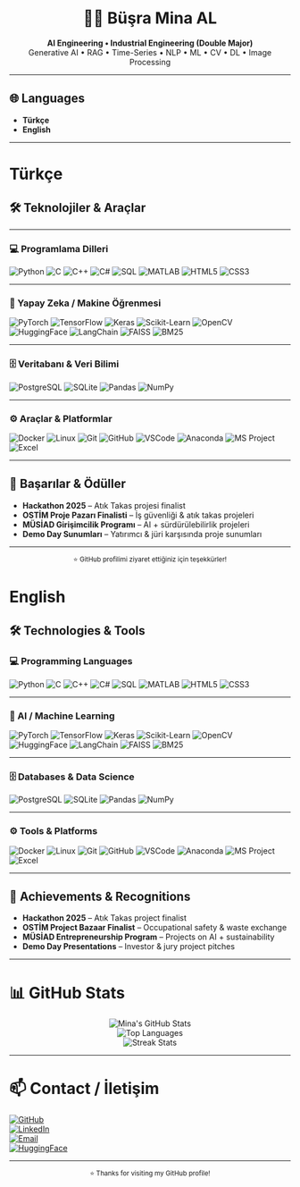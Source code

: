 <!-- Profil Banner -->
<div align="center">
  
# 👩‍💻 Büşra Mina AL  
**AI Engineering • Industrial Engineering (Double Major)**  
Generative AI • RAG • Time-Series • NLP • ML • CV • DL • Image Processing  

</div>

---

## 🌐 Languages
-  **Türkçe**
- **English**

---

#  Türkçe

## 🛠️ Teknolojiler & Araçlar


---


### 💻 Programlama Dilleri
![Python](https://img.shields.io/badge/Python-3776AB?style=for-the-badge&logo=python&logoColor=white)
![C](https://img.shields.io/badge/C-A8B9CC?style=for-the-badge&logo=c&logoColor=white)
![C++](https://img.shields.io/badge/C++-00599C?style=for-the-badge&logo=cplusplus&logoColor=white)
![C#](https://img.shields.io/badge/C%23-239120?style=for-the-badge&logo=csharp&logoColor=white)
![SQL](https://img.shields.io/badge/SQL-4479A1?style=for-the-badge&logo=sqlite&logoColor=white)
![MATLAB](https://img.shields.io/badge/MATLAB-0076A8?style=for-the-badge&logo=mathworks&logoColor=white)
![HTML5](https://img.shields.io/badge/HTML5-E34F26?style=for-the-badge&logo=html5&logoColor=white)
![CSS3](https://img.shields.io/badge/CSS3-1572B6?style=for-the-badge&logo=css3&logoColor=white)

---

### 🤖 Yapay Zeka / Makine Öğrenmesi
![PyTorch](https://img.shields.io/badge/PyTorch-EE4C2C?style=for-the-badge&logo=pytorch&logoColor=white)
![TensorFlow](https://img.shields.io/badge/TensorFlow-FF6F00?style=for-the-badge&logo=tensorflow&logoColor=white)
![Keras](https://img.shields.io/badge/Keras-D00000?style=for-the-badge&logo=keras&logoColor=white)
![Scikit-Learn](https://img.shields.io/badge/scikit--learn-F7931E?style=for-the-badge&logo=scikitlearn&logoColor=white)
![OpenCV](https://img.shields.io/badge/OpenCV-5C3EE8?style=for-the-badge&logo=opencv&logoColor=white)
![HuggingFace](https://img.shields.io/badge/HuggingFace-FFD21E?style=for-the-badge&logo=huggingface&logoColor=black)
![LangChain](https://img.shields.io/badge/LangChain-1C7ED6?style=for-the-badge&logo=chainlink&logoColor=white)
![FAISS](https://img.shields.io/badge/FAISS-009688?style=for-the-badge&logo=vector&logoColor=white)
![BM25](https://img.shields.io/badge/BM25-6C3483?style=for-the-badge&logo=elasticsearch&logoColor=white)

---

### 🗄️ Veritabanı & Veri Bilimi
![PostgreSQL](https://img.shields.io/badge/PostgreSQL-336791?style=for-the-badge&logo=postgresql&logoColor=white)
![SQLite](https://img.shields.io/badge/SQLite-003B57?style=for-the-badge&logo=sqlite&logoColor=white)
![Pandas](https://img.shields.io/badge/Pandas-150458?style=for-the-badge&logo=pandas&logoColor=white)
![NumPy](https://img.shields.io/badge/NumPy-013243?style=for-the-badge&logo=numpy&logoColor=white)

---

### ⚙️ Araçlar & Platformlar
![Docker](https://img.shields.io/badge/Docker-2496ED?style=for-the-badge&logo=docker&logoColor=white)
![Linux](https://img.shields.io/badge/Linux-FCC624?style=for-the-badge&logo=linux&logoColor=black)
![Git](https://img.shields.io/badge/Git-F05032?style=for-the-badge&logo=git&logoColor=white)
![GitHub](https://img.shields.io/badge/GitHub-181717?style=for-the-badge&logo=github&logoColor=white)
![VSCode](https://img.shields.io/badge/VSCode-007ACC?style=for-the-badge&logo=visualstudiocode&logoColor=white)
![Anaconda](https://img.shields.io/badge/Anaconda-44A833?style=for-the-badge&logo=anaconda&logoColor=white)
![MS Project](https://img.shields.io/badge/MS%20Project-217346?style=for-the-badge&logo=microsoftproject&logoColor=white)
![Excel](https://img.shields.io/badge/Excel-217346?style=for-the-badge&logo=microsoftexcel&logoColor=white)


---

## 🎯 Başarılar & Ödüller
- **Hackathon 2025** – Atık Takas projesi finalist  
- **OSTİM Proje Pazarı Finalisti** – İş güvenliği & atık takas projeleri  
- **MÜSİAD Girişimcilik Programı** – AI + sürdürülebilirlik projeleri  
- **Demo Day Sunumları** – Yatırımcı & jüri karşısında proje sunumları  

---

<div align="center">
  <sub>⭐️ GitHub profilimi ziyaret ettiğiniz için teşekkürler!</sub>
</div>



#  English

## 🛠️ Technologies & Tools
### 💻 Programming Languages
![Python](https://img.shields.io/badge/Python-3776AB?style=for-the-badge&logo=python&logoColor=white)
![C](https://img.shields.io/badge/C-A8B9CC?style=for-the-badge&logo=c&logoColor=white)
![C++](https://img.shields.io/badge/C++-00599C?style=for-the-badge&logo=cplusplus&logoColor=white)
![C#](https://img.shields.io/badge/C%23-239120?style=for-the-badge&logo=csharp&logoColor=white)
![SQL](https://img.shields.io/badge/SQL-4479A1?style=for-the-badge&logo=sqlite&logoColor=white)
![MATLAB](https://img.shields.io/badge/MATLAB-0076A8?style=for-the-badge&logo=mathworks&logoColor=white)
![HTML5](https://img.shields.io/badge/HTML5-E34F26?style=for-the-badge&logo=html5&logoColor=white)
![CSS3](https://img.shields.io/badge/CSS3-1572B6?style=for-the-badge&logo=css3&logoColor=white)

---

### 🤖 AI / Machine Learning
![PyTorch](https://img.shields.io/badge/PyTorch-EE4C2C?style=for-the-badge&logo=pytorch&logoColor=white)
![TensorFlow](https://img.shields.io/badge/TensorFlow-FF6F00?style=for-the-badge&logo=tensorflow&logoColor=white)
![Keras](https://img.shields.io/badge/Keras-D00000?style=for-the-badge&logo=keras&logoColor=white)
![Scikit-Learn](https://img.shields.io/badge/scikit--learn-F7931E?style=for-the-badge&logo=scikitlearn&logoColor=white)
![OpenCV](https://img.shields.io/badge/OpenCV-5C3EE8?style=for-the-badge&logo=opencv&logoColor=white)
![HuggingFace](https://img.shields.io/badge/HuggingFace-FFD21E?style=for-the-badge&logo=huggingface&logoColor=black)
![LangChain](https://img.shields.io/badge/LangChain-1C7ED6?style=for-the-badge&logo=chainlink&logoColor=white)
![FAISS](https://img.shields.io/badge/FAISS-009688?style=for-the-badge&logo=vector&logoColor=white)
![BM25](https://img.shields.io/badge/BM25-6C3483?style=for-the-badge&logo=elasticsearch&logoColor=white)

---

### 🗄️ Databases & Data Science
![PostgreSQL](https://img.shields.io/badge/PostgreSQL-336791?style=for-the-badge&logo=postgresql&logoColor=white)
![SQLite](https://img.shields.io/badge/SQLite-003B57?style=for-the-badge&logo=sqlite&logoColor=white)
![Pandas](https://img.shields.io/badge/Pandas-150458?style=for-the-badge&logo=pandas&logoColor=white)
![NumPy](https://img.shields.io/badge/NumPy-013243?style=for-the-badge&logo=numpy&logoColor=white)

---

### ⚙️ Tools & Platforms
![Docker](https://img.shields.io/badge/Docker-2496ED?style=for-the-badge&logo=docker&logoColor=white)
![Linux](https://img.shields.io/badge/Linux-FCC624?style=for-the-badge&logo=linux&logoColor=black)
![Git](https://img.shields.io/badge/Git-F05032?style=for-the-badge&logo=git&logoColor=white)
![GitHub](https://img.shields.io/badge/GitHub-181717?style=for-the-badge&logo=github&logoColor=white)
![VSCode](https://img.shields.io/badge/VSCode-007ACC?style=for-the-badge&logo=visualstudiocode&logoColor=white)
![Anaconda](https://img.shields.io/badge/Anaconda-44A833?style=for-the-badge&logo=anaconda&logoColor=white)
![MS Project](https://img.shields.io/badge/MS%20Project-217346?style=for-the-badge&logo=microsoftproject&logoColor=white)
![Excel](https://img.shields.io/badge/Excel-217346?style=for-the-badge&logo=microsoftexcel&logoColor=white)

---

## 🎯 Achievements & Recognitions
- **Hackathon 2025** – Atık Takas project finalist  
- **OSTİM Project Bazaar Finalist** – Occupational safety & waste exchange  
- **MÜSİAD Entrepreneurship Program** – Projects on AI + sustainability  
- **Demo Day Presentations** – Investor & jury project pitches  

---

# 📊 GitHub Stats
<div align="center">

![Mina's GitHub Stats](https://github-readme-stats.vercel.app/api?username=busraminal&show_icons=true&theme=tokyonight&hide_border=true)  
![Top Languages](https://github-readme-stats.vercel.app/api/top-langs/?username=busraminal&layout=compact&theme=tokyonight&hide_border=true)  
![Streak Stats](https://streak-stats.demolab.com?user=busraminal&theme=tokyonight&hide_border=true)

</div>

---

# 📫 Contact / İletişim  
[![GitHub](https://img.shields.io/badge/GitHub-busraminal-181717?style=for-the-badge&logo=github)](https://github.com/busraminal)  
[![LinkedIn](https://img.shields.io/badge/LinkedIn-Büşra%20Mina%20AL-0a66c2?style=for-the-badge&logo=linkedin&logoColor=white)](https://www.linkedin.com/in/bminal60135806/)  
[![Email](https://img.shields.io/badge/Email-busraminaa%40gmail.com-8a2be2?style=for-the-badge&logo=gmail&logoColor=white)](mailto:busraminaa@gmail.com)  
[![HuggingFace](https://img.shields.io/badge/HuggingFace-%F0%9F%A4%97-yellow?style=for-the-badge&logo=huggingface&logoColor=black)](https://huggingface.co/BMina)

---

<div align="center">
  <sub>⭐️ Thanks for visiting my GitHub profile!</sub>
</div>
